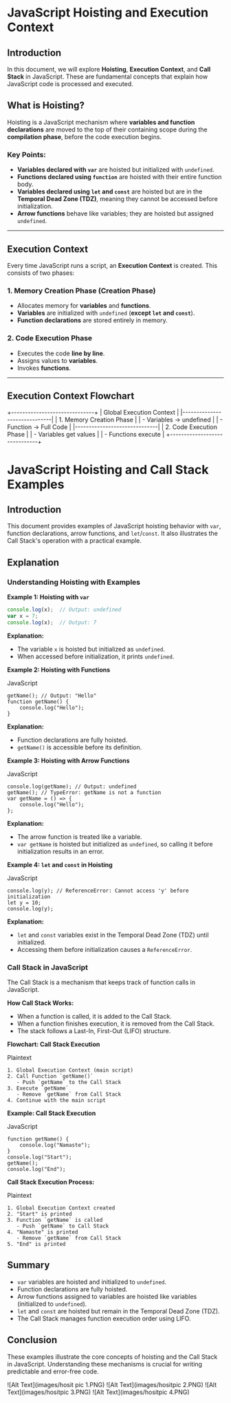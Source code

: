 # JavaScript Hoisting and Execution Context

## Introduction
In this document, we will explore **Hoisting**, **Execution Context**, and **Call Stack** in JavaScript. These are fundamental concepts that explain how JavaScript code is processed and executed.

## What is Hoisting?
Hoisting is a JavaScript mechanism where **variables and function declarations** are moved to the top of their containing scope during the **compilation phase**, before the code execution begins.

### Key Points:
- **Variables declared with `var`** are hoisted but initialized with `undefined`.
- **Functions declared using `function`** are hoisted with their entire function body.
- **Variables declared using `let` and `const`** are hoisted but are in the **Temporal Dead Zone (TDZ)**, meaning they cannot be accessed before initialization.
- **Arrow functions** behave like variables; they are hoisted but assigned `undefined`.

---

## Execution Context
Every time JavaScript runs a script, an **Execution Context** is created. This consists of two phases:

### **1. Memory Creation Phase (Creation Phase)**
- Allocates memory for **variables** and **functions**.
- **Variables** are initialized with `undefined` (**except `let` and `const`**).
- **Function declarations** are stored entirely in memory.

### **2. Code Execution Phase**
- Executes the code **line by line**.
- Assigns values to **variables**.
- Invokes **functions**.

---

## Execution Context Flowchart

+------------------------------+
|   Global Execution Context   |
|------------------------------|
|  1. Memory Creation Phase    |
|  - Variables -> undefined    |
|  - Function -> Full Code     |
|------------------------------|
|  2. Code Execution Phase     |
|  - Variables get values      |
|  - Functions execute         |
+------------------------------+


# JavaScript Hoisting and Call Stack Examples

## Introduction

This document provides examples of JavaScript hoisting behavior with `var`, function declarations, arrow functions, and `let`/`const`. It also illustrates the Call Stack's operation with a practical example.

## Explanation

### Understanding Hoisting with Examples

**Example 1: Hoisting with `var`**

```javascript
console.log(x);  // Output: undefined
var x = 7;
console.log(x);  // Output: 7

```
**Explanation:**

*   The variable `x` is hoisted but initialized as `undefined`.
*   When accessed before initialization, it prints `undefined`.

**Example 2: Hoisting with Functions**

JavaScript

    getName(); // Output: "Hello"
    function getName() {
        console.log("Hello");
    }

**Explanation:**

*   Function declarations are fully hoisted.
*   `getName()` is accessible before its definition.

**Example 3: Hoisting with Arrow Functions**

JavaScript

    console.log(getName); // Output: undefined
    getName(); // TypeError: getName is not a function
    var getName = () => {
        console.log("Hello");
    };

**Explanation:**

*   The arrow function is treated like a variable.
*   `var getName` is hoisted but initialized as `undefined`, so calling it before initialization results in an error.

**Example 4: `let` and `const` in Hoisting**

JavaScript

    console.log(y); // ReferenceError: Cannot access 'y' before initialization
    let y = 10;
    console.log(y);

**Explanation:**

*   `let` and `const` variables exist in the Temporal Dead Zone (TDZ) until initialized.
*   Accessing them before initialization causes a `ReferenceError`.

### Call Stack in JavaScript

The Call Stack is a mechanism that keeps track of function calls in JavaScript.

**How Call Stack Works:**

*   When a function is called, it is added to the Call Stack.
*   When a function finishes execution, it is removed from the Call Stack.
*   The stack follows a Last-In, First-Out (LIFO) structure.

**Flowchart: Call Stack Execution**

Plaintext

    1. Global Execution Context (main script)
    2. Call Function `getName()`
       - Push `getName` to the Call Stack
    3. Execute `getName`
       - Remove `getName` from Call Stack
    4. Continue with the main script

**Example: Call Stack Execution**

JavaScript

    function getName() {
        console.log("Namaste");
    }
    console.log("Start");
    getName();
    console.log("End");

**Call Stack Execution Process:**

Plaintext

    1. Global Execution Context created
    2. "Start" is printed
    3. Function `getName` is called
       - Push `getName` to Call Stack
    4. "Namaste" is printed
       - Remove `getName` from Call Stack
    5. "End" is printed

## Summary

*   `var` variables are hoisted and initialized to `undefined`.
*   Function declarations are fully hoisted.
*   Arrow functions assigned to variables are hoisted like variables (initialized to `undefined`).
*   `let` and `const` are hoisted but remain in the Temporal Dead Zone (TDZ).
*   The Call Stack manages function execution order using LIFO.

## Conclusion

These examples illustrate the core concepts of hoisting and the Call Stack in JavaScript. Understanding these mechanisms is crucial for writing predictable and error-free code.




![Alt Text](images/hosit pic 1.PNG)
![Alt Text](images/hositpic 2.PNG)
![Alt Text](images/hositpic 3.PNG)
![Alt Text](images/hositpic 4.PNG)
